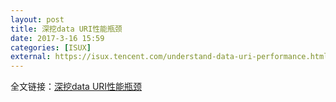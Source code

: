 ```yaml
---
layout: post
title: 深挖data URI性能瓶颈
date: 2017-3-16 15:59
categories: [ISUX]
external: https://isux.tencent.com/understand-data-uri-performance.html
---
```


全文链接：[深挖data URI性能瓶颈](https://isux.tencent.com/understand-data-uri-performance.html)